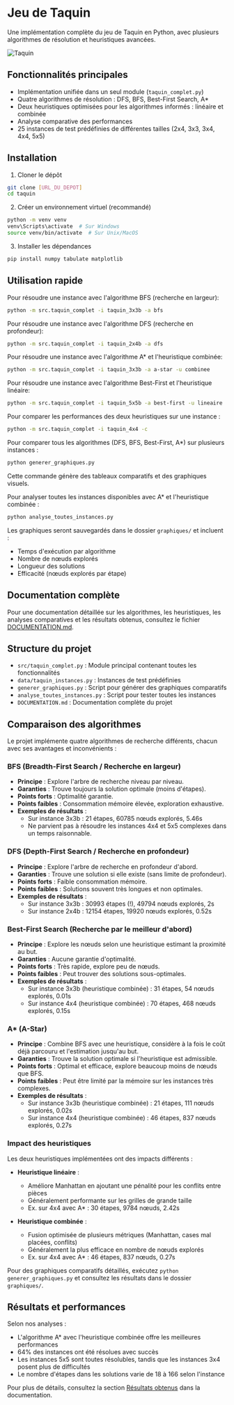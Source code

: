 # Jeu de Taquin

Une implémentation complète du jeu de Taquin en Python, avec plusieurs algorithmes de résolution et heuristiques avancées.

![Taquin](https://upload.wikimedia.org/wikipedia/commons/thumb/9/91/15-puzzle.svg/220px-15-puzzle.svg.png)

## Fonctionnalités principales

- Implémentation unifiée dans un seul module (`taquin_complet.py`)
- Quatre algorithmes de résolution : DFS, BFS, Best-First Search, A*
- Deux heuristiques optimisées pour les algorithmes informés : linéaire et combinée
- Analyse comparative des performances
- 25 instances de test prédéfinies de différentes tailles (2x4, 3x3, 3x4, 4x4, 5x5)

## Installation

1. Cloner le dépôt
```bash
git clone [URL_DU_DEPOT]
cd taquin
```

2. Créer un environnement virtuel (recommandé)
```bash
python -m venv venv
venv\Scripts\activate  # Sur Windows
source venv/bin/activate  # Sur Unix/MacOS
```

3. Installer les dépendances
```bash
pip install numpy tabulate matplotlib
```

## Utilisation rapide

Pour résoudre une instance avec l'algorithme BFS (recherche en largeur):
```bash
python -m src.taquin_complet -i taquin_3x3b -a bfs
```

Pour résoudre une instance avec l'algorithme DFS (recherche en profondeur):
```bash
python -m src.taquin_complet -i taquin_2x4b -a dfs
```

Pour résoudre une instance avec l'algorithme A* et l'heuristique combinée:
```bash
python -m src.taquin_complet -i taquin_3x3b -a a-star -u combinee
```

Pour résoudre une instance avec l'algorithme Best-First et l'heuristique linéaire:
```bash
python -m src.taquin_complet -i taquin_5x5b -a best-first -u lineaire
```

Pour comparer les performances des deux heuristiques sur une instance :
```bash
python -m src.taquin_complet -i taquin_4x4 -c
```

Pour comparer tous les algorithmes (DFS, BFS, Best-First, A*) sur plusieurs instances :
```bash
python generer_graphiques.py
```
Cette commande génère des tableaux comparatifs et des graphiques visuels.

Pour analyser toutes les instances disponibles avec A* et l'heuristique combinée :
```bash
python analyse_toutes_instances.py
```

Les graphiques seront sauvegardés dans le dossier `graphiques/` et incluent :
- Temps d'exécution par algorithme
- Nombre de nœuds explorés
- Longueur des solutions
- Efficacité (nœuds explorés par étape)

## Documentation complète

Pour une documentation détaillée sur les algorithmes, les heuristiques, les analyses comparatives et les résultats obtenus, consultez le fichier [DOCUMENTATION.md](DOCUMENTATION.md).

## Structure du projet

- `src/taquin_complet.py` : Module principal contenant toutes les fonctionnalités
- `data/taquin_instances.py` : Instances de test prédéfinies
- `generer_graphiques.py` : Script pour générer des graphiques comparatifs
- `analyse_toutes_instances.py` : Script pour tester toutes les instances
- `DOCUMENTATION.md` : Documentation complète du projet

## Comparaison des algorithmes

Le projet implémente quatre algorithmes de recherche différents, chacun avec ses avantages et inconvénients :

### BFS (Breadth-First Search / Recherche en largeur)
- **Principe** : Explore l'arbre de recherche niveau par niveau.
- **Garanties** : Trouve toujours la solution optimale (moins d'étapes).
- **Points forts** : Optimalité garantie.
- **Points faibles** : Consommation mémoire élevée, exploration exhaustive.
- **Exemples de résultats** :
  - Sur instance 3x3b : 21 étapes, 60785 nœuds explorés, 5.46s
  - Ne parvient pas à résoudre les instances 4x4 et 5x5 complexes dans un temps raisonnable.

### DFS (Depth-First Search / Recherche en profondeur)
- **Principe** : Explore l'arbre de recherche en profondeur d'abord.
- **Garanties** : Trouve une solution si elle existe (sans limite de profondeur).
- **Points forts** : Faible consommation mémoire.
- **Points faibles** : Solutions souvent très longues et non optimales.
- **Exemples de résultats** :
  - Sur instance 3x3b : 30993 étapes (!), 49794 nœuds explorés, 2s
  - Sur instance 2x4b : 12154 étapes, 19920 nœuds explorés, 0.52s

### Best-First Search (Recherche par le meilleur d'abord)
- **Principe** : Explore les nœuds selon une heuristique estimant la proximité au but.
- **Garanties** : Aucune garantie d'optimalité.
- **Points forts** : Très rapide, explore peu de nœuds.
- **Points faibles** : Peut trouver des solutions sous-optimales.
- **Exemples de résultats** :
  - Sur instance 3x3b (heuristique combinée) : 31 étapes, 54 nœuds explorés, 0.01s
  - Sur instance 4x4 (heuristique combinée) : 70 étapes, 468 nœuds explorés, 0.15s

### A* (A-Star)
- **Principe** : Combine BFS avec une heuristique, considère à la fois le coût déjà parcouru et l'estimation jusqu'au but.
- **Garanties** : Trouve la solution optimale si l'heuristique est admissible.
- **Points forts** : Optimal et efficace, explore beaucoup moins de nœuds que BFS.
- **Points faibles** : Peut être limité par la mémoire sur les instances très complexes.
- **Exemples de résultats** :
  - Sur instance 3x3b (heuristique combinée) : 21 étapes, 111 nœuds explorés, 0.02s
  - Sur instance 4x4 (heuristique combinée) : 46 étapes, 837 nœuds explorés, 0.27s

### Impact des heuristiques

Les deux heuristiques implémentées ont des impacts différents :

- **Heuristique linéaire** : 
  - Améliore Manhattan en ajoutant une pénalité pour les conflits entre pièces
  - Généralement performante sur les grilles de grande taille
  - Ex. sur 4x4 avec A* : 30 étapes, 9784 nœuds, 2.42s

- **Heuristique combinée** :
  - Fusion optimisée de plusieurs métriques (Manhattan, cases mal placées, conflits)
  - Généralement la plus efficace en nombre de nœuds explorés
  - Ex. sur 4x4 avec A* : 46 étapes, 837 nœuds, 0.27s

Pour des graphiques comparatifs détaillés, exécutez `python generer_graphiques.py` et consultez les résultats dans le dossier `graphiques/`.

## Résultats et performances

Selon nos analyses :
- L'algorithme A* avec l'heuristique combinée offre les meilleures performances
- 64% des instances ont été résolues avec succès
- Les instances 5x5 sont toutes résolubles, tandis que les instances 3x4 posent plus de difficultés
- Le nombre d'étapes dans les solutions varie de 18 à 166 selon l'instance

Pour plus de détails, consultez la section [Résultats obtenus](DOCUMENTATION.md#résultats-obtenus) dans la documentation. 